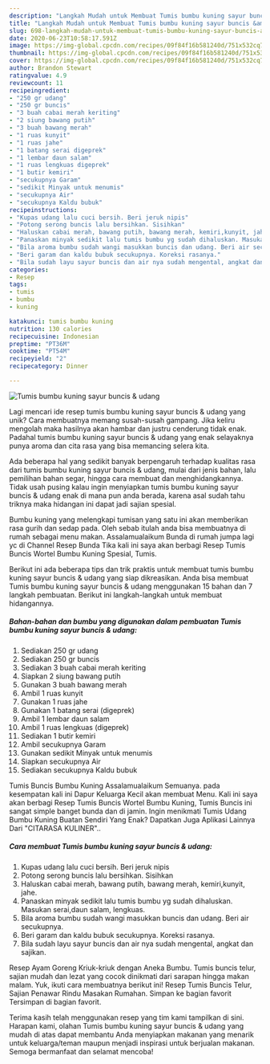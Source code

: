 ```yaml
---
description: "Langkah Mudah untuk Membuat Tumis bumbu kuning sayur buncis &amp;amp; udang, Enak Banget"
title: "Langkah Mudah untuk Membuat Tumis bumbu kuning sayur buncis &amp;amp; udang, Enak Banget"
slug: 698-langkah-mudah-untuk-membuat-tumis-bumbu-kuning-sayur-buncis-and-amp-udang-enak-banget
date: 2020-06-23T10:58:17.591Z
image: https://img-global.cpcdn.com/recipes/09f84f16b581240d/751x532cq70/tumis-bumbu-kuning-sayur-buncis-udang-foto-resep-utama.jpg
thumbnail: https://img-global.cpcdn.com/recipes/09f84f16b581240d/751x532cq70/tumis-bumbu-kuning-sayur-buncis-udang-foto-resep-utama.jpg
cover: https://img-global.cpcdn.com/recipes/09f84f16b581240d/751x532cq70/tumis-bumbu-kuning-sayur-buncis-udang-foto-resep-utama.jpg
author: Brandon Stewart
ratingvalue: 4.9
reviewcount: 11
recipeingredient:
- "250 gr udang"
- "250 gr buncis"
- "3 buah cabai merah keriting"
- "2 siung bawang putih"
- "3 buah bawang merah"
- "1 ruas kunyit"
- "1 ruas jahe"
- "1 batang serai digeprek"
- "1 lembar daun salam"
- "1 ruas lengkuas digeprek"
- "1 butir kemiri"
- "secukupnya Garam"
- "sedikit Minyak untuk menumis"
- "secukupnya Air"
- "secukupnya Kaldu bubuk"
recipeinstructions:
- "Kupas udang lalu cuci bersih. Beri jeruk nipis"
- "Potong serong buncis lalu bersihkan. Sisihkan"
- "Haluskan cabai merah, bawang putih, bawang merah, kemiri,kunyit, jahe."
- "Panaskan minyak sedikit lalu tumis bumbu yg sudah dihaluskan. Masukan serai,daun salam, lengkuas."
- "Bila aroma bumbu sudah wangi masukkan buncis dan udang. Beri air secukupnya."
- "Beri garam dan kaldu bubuk secukupnya. Koreksi rasanya."
- "Bila sudah layu sayur buncis dan air nya sudah mengental, angkat dan sajikan."
categories:
- Resep
tags:
- tumis
- bumbu
- kuning

katakunci: tumis bumbu kuning 
nutrition: 130 calories
recipecuisine: Indonesian
preptime: "PT36M"
cooktime: "PT54M"
recipeyield: "2"
recipecategory: Dinner

---
```



![Tumis bumbu kuning sayur buncis &amp; udang](https://img-global.cpcdn.com/recipes/09f84f16b581240d/751x532cq70/tumis-bumbu-kuning-sayur-buncis-udang-foto-resep-utama.jpg)

Lagi mencari ide resep tumis bumbu kuning sayur buncis &amp; udang yang unik? Cara membuatnya memang susah-susah gampang. Jika keliru mengolah maka hasilnya akan hambar dan justru cenderung tidak enak. Padahal tumis bumbu kuning sayur buncis &amp; udang yang enak selayaknya punya aroma dan cita rasa yang bisa memancing selera kita.

Ada beberapa hal yang sedikit banyak berpengaruh terhadap kualitas rasa dari tumis bumbu kuning sayur buncis &amp; udang, mulai dari jenis bahan, lalu pemilihan bahan segar, hingga cara membuat dan menghidangkannya. Tidak usah pusing kalau ingin menyiapkan tumis bumbu kuning sayur buncis &amp; udang enak di mana pun anda berada, karena asal sudah tahu triknya maka hidangan ini dapat jadi sajian spesial.

Bumbu kuning yang melengkapi tumisan yang satu ini akan memberikan rasa gurih dan sedap pada. Oleh sebab itulah anda bisa membuatnya di rumah sebagai menu makan. Assalamualaikum Bunda di rumah jumpa lagi yc di Channel Resep Bunda Tika kali ini saya akan berbagi Resep Tumis Buncis Wortel Bumbu Kuning Spesial, Tumis.


Berikut ini ada beberapa tips dan trik praktis untuk membuat tumis bumbu kuning sayur buncis &amp; udang yang siap dikreasikan. Anda bisa membuat Tumis bumbu kuning sayur buncis &amp; udang menggunakan 15 bahan dan 7 langkah pembuatan. Berikut ini langkah-langkah untuk membuat hidangannya.

<!--inarticleads1-->

##### Bahan-bahan dan bumbu yang digunakan dalam pembuatan Tumis bumbu kuning sayur buncis &amp; udang:

1. Sediakan 250 gr udang
1. Sediakan 250 gr buncis
1. Sediakan 3 buah cabai merah keriting
1. Siapkan 2 siung bawang putih
1. Gunakan 3 buah bawang merah
1. Ambil 1 ruas kunyit
1. Gunakan 1 ruas jahe
1. Gunakan 1 batang serai (digeprek)
1. Ambil 1 lembar daun salam
1. Ambil 1 ruas lengkuas (digeprek)
1. Sediakan 1 butir kemiri
1. Ambil secukupnya Garam
1. Gunakan sedikit Minyak untuk menumis
1. Siapkan secukupnya Air
1. Sediakan secukupnya Kaldu bubuk


Tumis Buncis Bumbu Kuning Assalamualaikum Semuanya. pada kesempatan kali ini Dapur Keluarga Kecil akan membuat Menu. Kali ini saya akan berbagi Resep Tumis Buncis Wortel Bumbu Kuning, Tumis Buncis ini sangat simple banget bunda dan di jamin. Ingin menikmati Tumis Udang Bumbu Kuning Buatan Sendiri Yang Enak? Dapatkan Juga Aplikasi Lainnya Dari &#34;CITARASA KULINER&#34;.. 

<!--inarticleads2-->

##### Cara membuat Tumis bumbu kuning sayur buncis &amp; udang:

1. Kupas udang lalu cuci bersih. Beri jeruk nipis
1. Potong serong buncis lalu bersihkan. Sisihkan
1. Haluskan cabai merah, bawang putih, bawang merah, kemiri,kunyit, jahe.
1. Panaskan minyak sedikit lalu tumis bumbu yg sudah dihaluskan. Masukan serai,daun salam, lengkuas.
1. Bila aroma bumbu sudah wangi masukkan buncis dan udang. Beri air secukupnya.
1. Beri garam dan kaldu bubuk secukupnya. Koreksi rasanya.
1. Bila sudah layu sayur buncis dan air nya sudah mengental, angkat dan sajikan.


Resep Ayam Goreng Kriuk-kriuk dengan Aneka Bumbu. Tumis buncis telur, sajian mudah dan lezat yang cocok dinikmati dari sarapan hingga makan malam. Yuk, ikuti cara membuatnya berikut ini! Resep Tumis Buncis Telur, Sajian Penawar Rindu Masakan Rumahan. Simpan ke bagian favorit Tersimpan di bagian favorit. 

Terima kasih telah menggunakan resep yang tim kami tampilkan di sini. Harapan kami, olahan Tumis bumbu kuning sayur buncis &amp; udang yang mudah di atas dapat membantu Anda menyiapkan makanan yang menarik untuk keluarga/teman maupun menjadi inspirasi untuk berjualan makanan. Semoga bermanfaat dan selamat mencoba!

